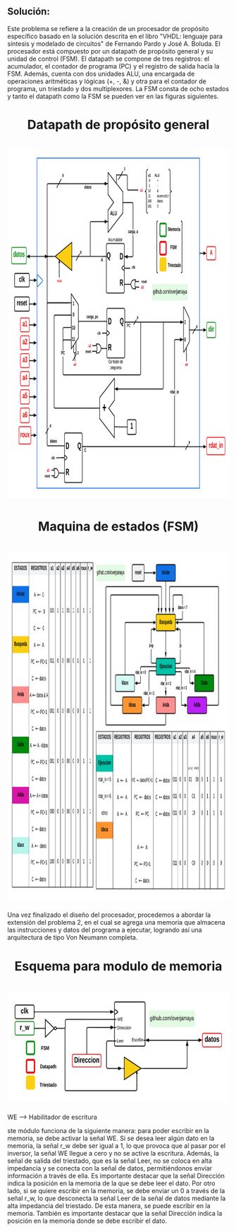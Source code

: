 ## Solución:

Este problema se refiere a la creación de un procesador de propósito específico basado en la solución descrita en el libro "VHDL: lenguaje para síntesis y modelado de circuitos" de Fernando Pardo y José A. Boluda. El procesador está compuesto por un datapath de propósito general y su unidad de control (FSM). El datapath se compone de tres registros: el acumulador, el contador de programa (PC) y el registro de salida hacia la FSM. Además, cuenta con dos unidades ALU, una encargada de operaciones aritméticas y lógicas (+, -, &) y otra para el contador de programa, un triestado y dos multiplexores. La FSM consta de ocho estados y tanto el datapath como la FSM se pueden ver en las figuras siguientes.

<h1 align="center">
 Datapath de propósito general 
 <h1 align="center"> <a href="https://github.com/overjamaya/verilog_designs/tree/main" target="_blank"> <img src="/Problema_2/Imagenes/Datapath_.png" width="931" height="791"/></a> </h1>  </h1>
 
 <h1 align="center">
 Maquina de estados (FSM)
 <h1 align="center"> <a href="https://github.com/overjamaya/verilog_designs/tree/main" target="_blank"> <img src="/Problema_2/Imagenes/FSM.png" width="1156" height="789"/></a> </h1>  </h1>

Una vez finalizado el diseño del procesador, procedemos a abordar la extensión del problema 2, en el cual se agrega una memoria que almacena las instrucciones y datos del programa a ejecutar, logrando así una arquitectura de tipo Von Neumann completa.

<h1 align="center">
 Esquema para modulo de memoria
 <h1 align="center"> <a href="https://github.com/overjamaya/verilog_designs/tree/main" target="_blank"> <img src="/Problema_2/Imagenes/Memoria.png" width="725" height="252"/></a> </h1>  </h1>
 
 WE --> Habilitador de escritura
 
ste módulo funciona de la siguiente manera: para poder escribir en la memoria, se debe activar la señal WE. Si se desea leer algún dato en la memoria, la señal r_w debe ser igual a 1, lo que provoca que al pasar por el inversor, la señal WE llegue a cero y no se active la escritura. Además, la señal de salida del triestado, que es la señal Leer, no se coloca en alta impedancia y se conecta con la señal de datos, permitiéndonos enviar información a través de ella. Es importante destacar que la señal Dirección indica la posición en la memoria de la que se debe leer el dato. Por otro lado, si se quiere escribir en la memoria, se debe enviar un 0 a través de la señal r_w, lo que desconecta la señal Leer de la señal de datos mediante la alta impedancia del triestado. De esta manera, se puede escribir en la memoria. También es importante destacar que la señal Dirección indica la posición en la memoria donde se debe escribir el dato.
